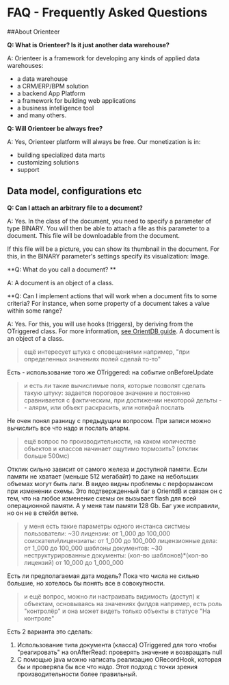 # FAQ - Frequently Asked Questions

##About Orienteer

**Q: What is Orienteer? Is it just another data warehouse?**

A: Orienteer is a framework for developing any kinds of applied data warehouses:
* a data warehouse
* a CRM/ERP/BPM solution
* a backend App Platform
* a framework for building web applications 
* a business intelligence tool
* and many others.

**Q: Will Orienteer be always free?**

A: Yes, Orienteer platform will always be free. Our monetization is in:
* building specialized data marts
* customizing solutions
* support

## Data model, configurations etc
**Q: Сan I attach an arbitrary file to a document?**

A: Yes. In the class of the document, you need to specify a parameter of type BINARY. You will then be able to attach a file as this parameter to a document. This file will be downloadable from the document.

If this file will be a picture, you can show its thumbnail in the document. For this, in the BINARY parameter's settings specify its visualization: Image.

**Q: What do you call a document? **

A: A document is an object of a class. 

**Q: Can I implement actions that will work when a document fits to some criteria? For instance, when some property of a document takes a value within some range?

A: Yes. For this, you will use hooks (triggers), by deriving from the OTriggered class. For more information, [see OrientDB guide]().
A document is an object of a class. 


> ещё интересует штука с оповещениями
> например, "при определенных значениях полей сделай то-то"

Есть - использование того же OTriggered: на событие onBeforeUpdate

> и есть ли такие вычислимые поля, которые позволят сделать такую штуку: задается пороговое значение и постоянно сравнивается с фактическим, при достижении некоторой дельты -- алярм, или объект раскрасить, или нотифай послать

Не очен понял разницу с предыдущим вопросом. При записи можно
вычислить все что надо и послать аларм.

> ещё вопрос по производительности, на каком количестве объектов и классов начинает ощутимо тормозить? (отклик больше 500мс)

Отклик сильно зависит от самого железа и доступной памяти. Если памяти
не хватает (меньше 512 мегабайт) то даже на небольших объемах могут
быть лаги.
В видео видны проблемы с перформансом при изменении схемы. Это
подтвержденный баг в OrientdB и связан он с тем, что на любое
изменение схемы он вызывает flash для всей операционной памяти. А у
меня там памяти 128 Gb. Баг уже исправили, но он не в стейбл ветке.

> у меня есть такие параметры одного инстанса систмеы пользователи: ~30 лицензии: от 1_000 до 100_000 соискатели\лицензиаты: от 1_000 до 100_000 лицензионные дела: от 1_000 до 100_000 шаблоны документов: ~30 неструктурированные документы: (кол-во шаблонов)*(кол-во лицензий) от 10_000 до 1_000_000

Есть ли предполагаемая дата модель? Пока что числа не сильно большие,
но хотелось бы понять все в совокупности.



> и ещё вопрос, можно ли настраивать видимость (доступ) к объектам, основываясь на значениях филдов например, есть роль "контролёр" и она может видеть только объекты в статусе "На контроле"

Есть 2 варианта это сделать:
1) Использование типа документа (класса) OTriggered для того чтобы
"реагировать" на onAfterRead: проверять значение и возвращать null
2) С помощью java можно написать реализацию ORecordHook, которая бы и
проверяла бы все что надо. Этот подход с точки зрения
производительности более правильный.
